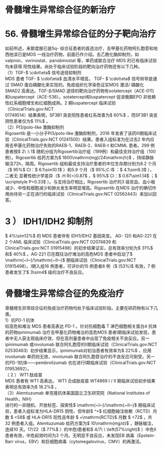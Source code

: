 # 骨髓增生异常综合征的新治疗  
# 56. 骨髓增生异常综合征的分子靶向治疗  
如前所述，来那度胺已是5q- 综合征患者的首选治疗，去甲基化药物阿扎胞苷和地西他滨已是MDS 一线治疗药物，前面已作介绍。去乙酰化酶抑制剂，如valproic、vorinostat、panobinostat  等，单药或联合治疗 MDS  的已有临床试验均未获得 阳性结果。尚处于临床试验阶段的靶向治疗药物还有以下几种。  
（1）TGF-$ \cdot\eta$  信号途径抑制剂  
MDS  患者 TGF- $ \cdot\eta$   血清水平增高， TGF- $ \cdot\eta$   信号转导是通过 SMAD 蛋白磷酸化来实现的。免疫组织化学染色证实MDS 激活/ 磷酸化SMAD2 高表达。TGF-β/SMAD 途径的靶向治疗药物有sotatercept（ACE-011）和luspatercept（ACE-536）。sotatercept和luspatercept 促进晚期EPO 非依赖性红系细胞增生和红细胞成熟。2 期luspatercept 临床试验（ClinicalTrials.gov:NCT  
01749514）结果表明，SF3B1 突变阳性患者红系改善为$ 60\%$ ，而SF3B1 突变阴性患者仅为$ 11\%$  。  
（2）PI3/polo-like 激酶抑制剂  
Rigosertib 是一小分子PI3/polo-like 激酶抑制剂，2016 年发表了该药Ⅲ期临床试验（ClinicalTrials.gov:NCT 01241500）结果。患者入组标准为在过去2 年内应用去甲基化药物治疗失败的RAEB-1、RAEB-2、RAEB-t 和CMML 患者。299 例患者按$ 2\ :\ 1$ 随机分组为Rigosertib治疗组（199例）和最佳支持治疗组（100例）。Rigosertib 给药方案为$ 1800\mathrm{mg}/24\mathrm{h}$    ，持续静脉输注72h，隔周。Rigosertib 组和最佳支持治疗患者的中位生存期分别为8.2 个月（$ 95\%$  CI：$ 6.1\sim10.1$ ）和5.9 个月（$ 95\%\;C I$ ：$ 4.1\sim9.3$ ），二者无 显著性统计学差异（$ .H R{=}0.87$ ，$ 95\%$  CI：$ 0.67\sim1.14$ ；$ \scriptstyle P=0.33$ ）。与支持治疗相比，Rigosertib 治疗的3 级贫血、血小板减少、中性粒细胞减少和肺炎发生率明显增高。Rigosertib 在MDS 治疗的确切作用尚待另一正在进行的临床试验（ClinicalTrials.gov:NCT 02562443）来加以回答。  
# 3 ） IDH1/IDH2  抑制剂  
$ 4\%\sim12\%$   的 MDS  患者伴有 IDH1/IDH2  基因突变。 AG- 120 和AG-221 在2 个AML 临床试验（ClinicalTrials.gov:NCT 02074839 和ClinicalTrials.gov:NCT 01915498）的初步结果证实，总有效率分别为$ 31\%$  和$ 40\%$ 。AG-221 已在既往治疗难治的高危MDS 患者中启动了$ \mathrm{~I~}/\mathrm{~II~}$    期临床试验（ClinicalTrials.gov:NCT  
01915498）。Ⅰ期入组16 例患者，可评价的15 例患者8 例（$ (53\%)$ 有效，7 例患者发生了$ 3\sim4$  级的治疗不良反应。  
#  骨髓增生异常综合征的免疫治疗  
骨髓增生异常综合征的免疫治疗药物均处于临床试验阶段。主要在研药物有以下几类。  
1）抗PD-1 抗体  
较高危和难治 MDS  患者高表达 PD-1 。针对抗细胞毒 T 淋巴细胞相关蛋白4 抗体的药物ipinimumab 治疗去甲基化药物难治的高危MDS 患者Ⅰ期临床试验发现，患者中无人获主观临床疗效，但在高剂量患者中出现了免疫相关不良反应。另一ipinimumab 或nivolumab 联合阿扎胞苷的Ⅱ期临床试验（ClinicalTrials.gov:NCT 02530463）初步结果显示，ipinimumab对初治患者有效率为$ 22\%$ ，应用nivolumab 单药则无效，nivolumab 联合阿扎胞苷治疗的不良反应可耐受。另一抗PD-1抗体——pembrolizumab 也在进行Ⅰ期临床试验（ClinicalTrials.gov:NCT 01953692）。  
（ 2 ） WT1  肽疫苗  
MDS  患者有 WT1  高表达。 WT1  合成肽疫苗 WT4869  Ⅰ /  Ⅱ 期临床试验初步结果表明总有效率为$ 18.2\%$ 。  
（3）Alemtuzumab 单克隆抗体美国国立卫生研究院（National Institutes of Health，NIH）  
进行的一非随机、开放标签、探索性$ \mathrm{~I~}/\mathrm{~II~}$    期临床试验，患者入组标准为HLA-DR15 阴性、但年龄$ ^+$  红细胞输注依赖（RCTD）月数 $ <58$   或 HLA-DR15  阳性且年龄 $ +\mathrm{RCTD}$      月数 $ <72$  ，共 32 例患者入组。Alemtuzumab 给药方案为$ 10\mathrm{mg/d}$    ，静脉输注，连续10 天。17/22（$ 77\%$ ）的中危Ⅰ患者和$ 4/7\ \ \left(57\%\right)$ ）中危Ⅱ患者有效，中危起效时间为3 个月。无明显不良反应，未发现EB 病毒（Epstein-Barr virus，EBV）和巨细胞病毒（cytomegalovirus，CMV）的再激活。  